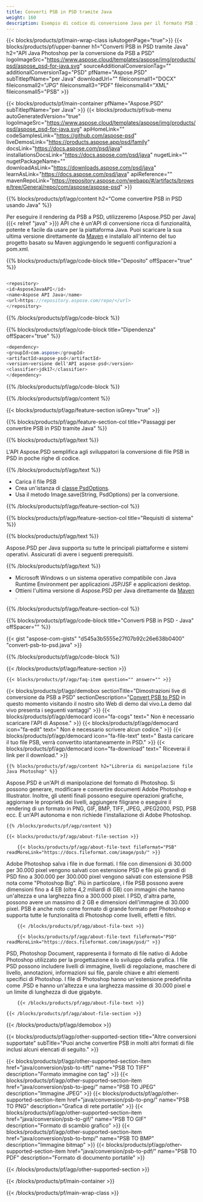 ```yaml
---
title: Converti PSB in PSD tramite Java
weight: 160
description: Esempio di codice di conversione Java per il formato PSB in file PSD. Utilizzare questo codice di esempio per convertire PSB in PSD all'interno di qualsiasi applicazione basata su Java Web o Desktop.
---
```


{{< blocks/products/pf/main-wrap-class isAutogenPage="true">}}
{{< blocks/products/pf/upper-banner h1="Converti PSB in PSD tramite Java" h2="API Java Photoshop per la conversione da PSB a PSD" logoImageSrc="https://www.aspose.cloud/templates/aspose/img/products/psd/aspose_psd-for-java.svg" sourceAdditionalConversionTag="" additionalConversionTag="PSD" pfName="Aspose.PSD" subTitlepfName="per Java" downloadUrl="" fileiconsmall1="DOCX" fileiconsmall2="JPG" fileiconsmall3="PDF" fileiconsmall4="XML" fileiconsmall5="PSB" >}}

{{< blocks/products/pf/main-container pfName="Aspose.PSD" subTitlepfName="per Java" >}}
{{< blocks/products/pf/sub-menu autoGeneratedVersion="true" logoImageSrc="https://www.aspose.cloud/templates/aspose/img/products/psd/aspose_psd-for-java.svg" apiHomeLink="" codeSamplesLink="https://github.com/aspose-psd" liveDemosLink="https://products.aspose.app/psd/family" docsLink="https://docs.aspose.com/psd/java" installationsDocsLink="https://docs.aspose.com/psd/java" nugetLink="" nugetPackageName="" downloadAsLink="https://downloads.aspose.com/psd/java" learnAsLink="https://docs.aspose.com/psd/java" apiReference="" mavenRepoLink="https://repository.aspose.com/webapp/#/artifacts/browse/tree/General/repo/com/aspose/aspose-psd" >}}

{{% blocks/products/pf/agp/content h2="Come convertire PSB in PSD usando Java" %}}

 Per eseguire il rendering da PSB a PSD, utilizzeremo
 [Aspose.PSD per Java]({{< relref "java" >}})
 API che è un'API di conversione ricca di funzionalità, potente e facile da usare per la piattaforma Java. Puoi scaricare la sua ultima versione direttamente da
 [Maven](https://repository.aspose.com/webapp/#/artifacts/browse/tree/General/repo/com/aspose/aspose-psd)
 e installalo all'interno del tuo progetto basato su Maven aggiungendo le seguenti configurazioni a pom.xml.

{{% blocks/products/pf/agp/code-block title="Deposito" offSpacer="true" %}}

```cs

<repository>
<id>AsposeJavaAPI</id>
<name>Aspose API Java</name>
<url>https://repository.aspose.com/repo/</url>
</repository>

```

{{% /blocks/products/pf/agp/code-block %}}

{{% blocks/products/pf/agp/code-block title="Dipendenza" offSpacer="true" %}}

```cs
<dependency>
<groupId>com.aspose</groupId>
<artifactId>aspose-psd</artifactId>
<version>versione dell'API aspose-psd</version>
<classifier>jdk17</classifier>
</dependency>

```

{{% /blocks/products/pf/agp/code-block %}}

{{% /blocks/products/pf/agp/content %}}

{{< blocks/products/pf/agp/feature-section isGrey="true" >}}

{{% blocks/products/pf/agp/feature-section-col title="Passaggi per convertire PSB in PSD tramite Java" %}}

{{% blocks/products/pf/agp/text %}}

 L'API Aspose.PSD semplifica agli sviluppatori la conversione di file PSB in PSD in poche righe di codice.

{{% /blocks/products/pf/agp/text %}}

- Carica il file PSB
- Crea un'istanza di [classe PsdOptions](https://apiference.aspose.com/psd/java/com.aspose.psd.imageoptions/PsdOptions).
- Usa il metodo Image.save(String, PsdOptions) per la conversione.

{{% /blocks/products/pf/agp/feature-section-col %}}

{{% blocks/products/pf/agp/feature-section-col title="Requisiti di sistema" %}}

{{% blocks/products/pf/agp/text %}}

 Aspose.PSD per Java supporta su tutte le principali piattaforme e sistemi operativi. Assicurati di avere i seguenti prerequisiti.

{{% /blocks/products/pf/agp/text %}}

- Microsoft Windows o un sistema operativo compatibile con Java Runtime Environment per applicazioni JSP/JSF e applicazioni desktop.
- Ottieni l'ultima versione di Aspose.PSD per Java direttamente da
 [Maven](https://repository.aspose.com/webapp/#/artifacts/browse/tree/General/repo/com/aspose/aspose-psd) .

{{% /blocks/products/pf/agp/feature-section-col %}}

{{% blocks/products/pf/agp/code-block title="Converti PSB in PSD - Java" offSpacer="" %}}

{{< gist "aspose-com-gists" "d545a3b5555e27f07b92c26e638b0400" "convert-psb-to-psd.java" >}}

{{% /blocks/products/pf/agp/code-block %}}

{{< /blocks/products/pf/agp/feature-section >}}

    {{< blocks/products/pf/agp/faq-item question="" answer="" >}}
 

<!-- aboutfile Starts -->

{{< blocks/products/pf/agp/demobox sectionTitle="Dimostrazioni live di conversione da PSB a PSD" sectionDescription="[Convert PSB to PSD](https://products.aspose.app/psd/conversion/psb-to-psd) in questo momento visitando il nostro sito Web di demo dal vivo.La demo dal vivo presenta i seguenti vantaggi" >}}
        {{< blocks/products/pf/agp/democard icon="fa-cogs" text=" Non è necessario scaricare l'API di Aspose." >}}
        {{< blocks/products/pf/agp/democard icon="fa-edit" text=" Non è necessario scrivere alcun codice." >}}
        {{< blocks/products/pf/agp/democard icon="fa-file-text" text=" Basta caricare il tuo file PSB, verrà convertito istantaneamente in PSD." >}}
        {{< blocks/products/pf/agp/democard icon="fa-download" text=" Riceverai il link per il download." >}}

    {{% blocks/products/pf/agp/content h2="Libreria di manipolazione file Java Photoshop" %}}

 Aspose.PSD è un'API di manipolazione del formato di Photoshop. Si possono generare, modificare e convertire documenti Adobe Photoshop e Illustrator. Inoltre, gli utenti finali possono eseguire operazioni grafiche, aggiornare le proprietà dei livelli, aggiungere filigrane o eseguire il rendering di un formato in PNG, GIF, BMP, TIFF, JPEG, JPEG2000, PSD, PSB ecc. È un'API autonoma e non richiede l'installazione di Adobe Photoshop.



    {{% /blocks/products/pf/agp/content %}}

    {{< blocks/products/pf/agp/about-file-section >}}

        {{< blocks/products/pf/agp/about-file-text fileFormat="PSB" readMoreLink="https://docs.fileformat.com/image/psb/" >}}

Adobe Photoshop salva i file in due formati. I file con dimensioni di 30.000 per 30.000 pixel vengono salvati con estensione PSD e file più grandi di PSD fino a 300.000 per 300.000 pixel vengono salvati con estensione PSB nota come "Photoshop Big". Più in particolare, i file PSB possono avere dimensioni fino a 4 EB (oltre 4,2 miliardi di GB) con immagini che hanno un'altezza e una larghezza fino a 300.000 pixel. I PSD, d'altra parte, possono avere un massimo di 2 GB e dimensioni dell'immagine di 30.000 pixel. PSB è anche noto come formato di grande formato per Photoshop e supporta tutte le funzionalità di Photoshop come livelli, effetti e filtri.


        {{< /blocks/products/pf/agp/about-file-text >}}

        {{< blocks/products/pf/agp/about-file-text fileFormat="PSD" readMoreLink="https://docs.fileformat.com/image/psd/" >}}

PSD, Photoshop Document, rappresenta il formato di file nativo di Adobe Photoshop utilizzato per la progettazione e lo sviluppo della grafica. I file PSD possono includere livelli di immagine, livelli di regolazione, maschere di livello, annotazioni, informazioni sui file, parole chiave e altri elementi specifici di Photoshop. I file di Photoshop hanno un'estensione predefinita come .PSD e hanno un'altezza e una larghezza massime di 30.000 pixel e un limite di lunghezza di due gigabyte.


        {{< /blocks/products/pf/agp/about-file-text >}}

    {{< /blocks/products/pf/agp/about-file-section >}}

{{< /blocks/products/pf/agp/demobox >}}

<!-- aboutfile Ends -->

{{< blocks/products/pf/agp/other-supported-section title="Altre conversioni supportate" subTitle="Puoi anche convertire PSB in molti altri formati di file inclusi alcuni elencati di seguito." >}}

{{< blocks/products/pf/agp/other-supported-section-item href="java/conversion/psb-to-tiff/" name="PSB TO TIFF" description="Formato immagine con tag" >}}
{{< blocks/products/pf/agp/other-supported-section-item href="java/conversion/psb-to-jpeg/" name="PSB TO JPEG" description="Immagine JPEG" >}}
{{< blocks/products/pf/agp/other-supported-section-item href="java/conversion/psb-to-png/" name="PSB TO PNG" description="Grafica di rete portatile" >}}
{{< blocks/products/pf/agp/other-supported-section-item href="java/conversion/psb-to-gif/" name="PSB TO GIF" description="Formato di scambio grafico" >}}
{{< blocks/products/pf/agp/other-supported-section-item href="java/conversion/psb-to-bmp/" name="PSB TO BMP" description="Immagine bitmap" >}}
{{< blocks/products/pf/agp/other-supported-section-item href="java/conversion/psb-to-pdf/" name="PSB TO PDF" description="Formato di documento portatile" >}}

{{< /blocks/products/pf/agp/other-supported-section >}}

{{< /blocks/products/pf/main-container >}}
    
{{< /blocks/products/pf/main-wrap-class >}}

